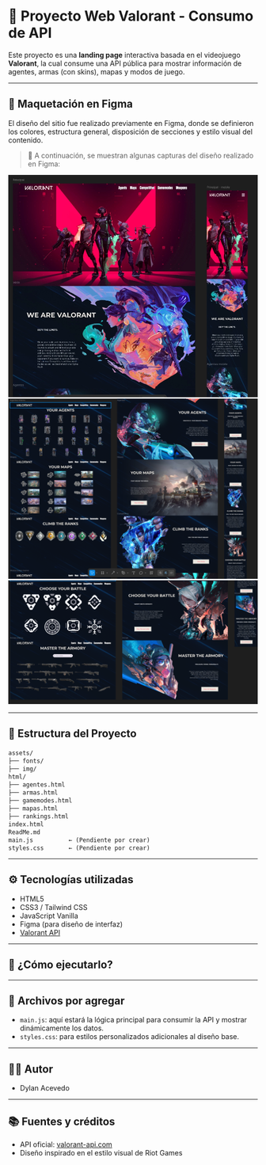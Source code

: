 # 🔫 Proyecto Web Valorant - Consumo de API

Este proyecto es una **landing page** interactiva basada en el videojuego **Valorant**, la cual consume una API pública para mostrar información de agentes, armas (con skins), mapas y modos de juego.

---


## 🎨 Maquetación en Figma

El diseño del sitio fue realizado previamente en Figma, donde se definieron los colores, estructura general, disposición de secciones y estilo visual del contenido.

> 🔽 A continuación, se muestran algunas capturas del diseño realizado en Figma:

![Diseño Agentes](./assets/foto1.webp)
![Diseño Armas](./assets/foto2.png)
![Diseño Armas](./assets/foto3.png)

---

## 📁 Estructura del Proyecto

```plaintext
assets/
├── fonts/
├── img/
html/
├── agentes.html
├── armas.html
├── gamemodes.html
├── mapas.html
├── rankings.html
index.html
ReadMe.md
main.js          ← (Pendiente por crear)
styles.css       ← (Pendiente por crear)
```

---

## ⚙️ Tecnologías utilizadas

- HTML5
- CSS3 / Tailwind CSS 
- JavaScript Vanilla
- Figma (para diseño de interfaz)
- [Valorant API](https://valorant-api.com/)

---

## 🚀 ¿Cómo ejecutarlo?



---

## 📌 Archivos por agregar

- `main.js`: aquí estará la lógica principal para consumir la API y mostrar dinámicamente los datos.
- `styles.css`: para estilos personalizados adicionales al diseño base.

---

## 👨‍💻 Autor

- Dylan Acevedo

---

## 📚 Fuentes y créditos

- API oficial: [valorant-api.com](https://valorant-api.com/)
- Diseño inspirado en el estilo visual de Riot Games